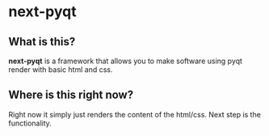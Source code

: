 # next-pyqt

## What is this?
**next-pyqt** is a framework that allows you to make software using pyqt render with basic html and css.

## Where is this right now?
Right now it simply just renders the content of the html/css. Next step is the functionality.